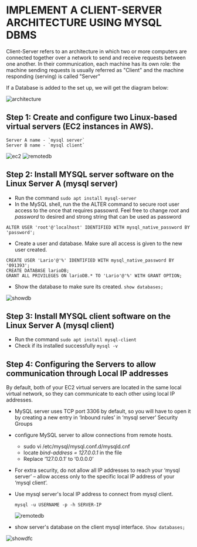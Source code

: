 # IMPLEMENT A CLIENT-SERVER ARCHITECTURE USING MYSQL DBMS
Client-Server refers to an architecture in which two or more computers are connected together over a network to send and receive requests between one another. 
In their communication, each machine has its own role: the machine sending requests is usually referred as "Client" and the machine responding (serving) is called "Server"

If a Database is added to the set up, we will get the diagram below:

![architecture](https://user-images.githubusercontent.com/26335055/197334049-bb2d1e2a-6ed7-4418-8b6d-3e5096f10962.png)


## Step 1: Create and configure two Linux-based virtual servers (EC2 instances in AWS).

```
Server A name - `mysql server`
Server B name - `mysql client`
```

![ec2](https://user-images.githubusercontent.com/26335055/197334155-d8155cd9-5e23-4080-ba5f-94a75235ddc9.png)
![remotedb](https://user-images.githubusercontent.com/26335055/197337168-f4dee4d1-0085-4ba7-917e-503723739efa.png)

## Step 2: Install MYSQL server software on the Linux Server A (mysql server)
- Run the command `sudo apt install mysql-server`
- In the MySQL shell, run the the ALTER command to secure root user access to the once that requires passowrd. Feel free to change *root* and *password* to desired and strong string that can be used as password

`ALTER USER 'root'@'localhost' IDENTIFIED WITH mysql_native_password BY 'password';`
- Create a user and database. Make sure all access is given to the new user created.

```
CREATE USER 'Lario'@'%' IDENTIFIED WITH mysql_native_password BY '091393';
CREATE DATABASE larioDB;
GRANT ALL PRIVILEGES ON larioDB.* TO 'Lario'@'%' WITH GRANT OPTION;
```
- Show the database to make sure its created. `show databases;`

![showdb](https://user-images.githubusercontent.com/26335055/197334575-79cc5001-bb4e-4aca-8746-1e494bd1c2ee.png)

## Step 3: Install MYSQL client software on the Linux Server A (mysql client)
- Run the command `sudo apt install mysql-client`
- Check if its installed successfully `mysql -v`

## Step 4: Configuring the Servers to allow communication through Local IP addresses
By default, both of your EC2 virtual servers are located in the same local virtual network, so they can communicate to each other using local IP addresses.
- MySQL server uses TCP port 3306 by default, so you will have to open it by creating a new entry in ‘Inbound rules’ in ‘mysql server’ Security Groups
- configure MySQL server to allow connections from remote hosts.
    - sudo vi /etc/mysql/mysql.conf.d/mysqld.cnf
    - locate *bind-address = 127.0.0.1* in the file
    - Replace ‘127.0.0.1’ to ‘0.0.0.0’
- For extra security, do not allow all IP addresses to reach your ‘mysql server’ – allow access only to the specific local IP address of your ‘mysql client’.
- Use mysql server's local IP address to connect from mysql client.

  `mysql -u USERNAME -p -h SERVER-IP`
  
  ![remotedb](https://user-images.githubusercontent.com/26335055/197337184-075047a8-6a98-4b2b-9f2f-5e6443856685.png)

  
- show server's database on the client mysql interface. `Show databases;`

![showdfc](https://user-images.githubusercontent.com/26335055/197337094-71600f74-7c4a-4757-aed5-de3b6d343785.png)

